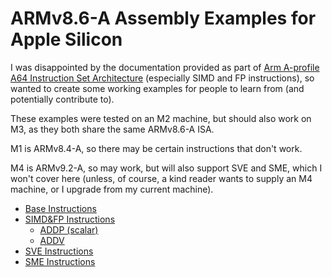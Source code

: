# ARMv8.6-A Assembly Examples for Apple Silicon
I was disappointed by the documentation provided as part of [Arm A-profile A64 Instruction Set Architecture](https://developer.arm.com/documentation/ddi0602/2024-12) (especially SIMD and FP instructions), so wanted to create some working examples for people to learn from (and potentially contribute to).

These examples were tested on an M2 machine, but should also work on M3, as they both share the same ARMv8.6-A ISA.

M1 is ARMv8.4-A, so there may be certain instructions that don't work.

M4 is ARMv9.2-A, so may work, but will also support SVE and SME, which I won't cover here (unless, of course, a kind reader wants to supply an M4 machine, or I upgrade from my current machine).

* [Base Instructions](Base%20Instructions)
* [SIMD&FP Instructions](SIMD&FP%20Instructions)
    * [ADDP (scalar)](SIMD&FP%20Instructions/ADDP%20(scalar):%20Add%20pair%20of%20elements%20(scalar))
    * [ADDV](SIMD&FP%20Instructions/ADDV:%20Add%20across%20vector)
* [SVE Instructions](SVE%20Instructions)
* [SME Instructions](SME%20Instructions)
